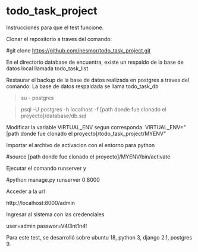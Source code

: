 # todo_task_project

Instrucciones para que el test funcione. 

Clonar el repositorio a traves del comando:

#git clone https://github.com/nesmor/todo_task_project.git

En el directorio database de encuentra, existe un respaldo de la base de datos local llamada  todo_task_list

Restaurar el backup de la base de datos realizada en postgres a traves del comando: 
La base de datos respaldada se llama todo_task_db

>su - postgres

>psql -U postgres  -h localhost -f [path donde fue clonado el proyecto]/database/db.sql

Modificar la variable VIRTUAL_ENV segun corresponda. 
VIRTUAL_ENV="[path donde fue clonado el proyecto]/todo_task_project/MYENV"

Importar el archivo de activacion con el entorno para python

#source [path donde fue clonado el proyecto]/MYENV/bin/activate

Ejecutar el comando runserver y 

#python manage.py runserver 0:8000

Acceder a la url 

http://localhost:8000/admin

Ingresar al sistema con las credenciales 

user=admin
passwor=V4l3nt1n4!


Para este test, se desarrolló sobre ubuntu 18, python 3, django 2.1, postgres 9.





